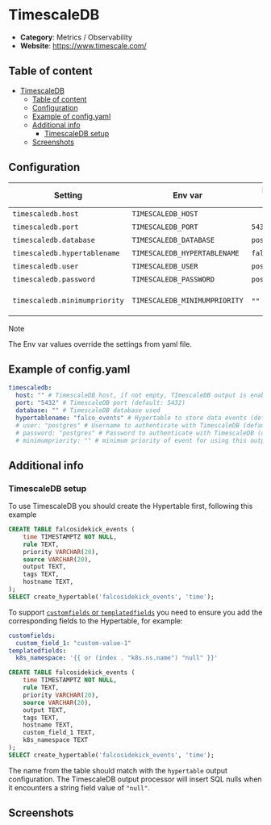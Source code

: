 # TimescaleDB

- **Category**: Metrics / Observability
- **Website**: https://www.timescale.com/

## Table of content

- [TimescaleDB](#timescaledb)
	- [Table of content](#table-of-content)
	- [Configuration](#configuration)
	- [Example of config.yaml](#example-of-configyaml)
	- [Additional info](#additional-info)
		- [TimescaleDB setup](#timescaledb-setup)
	- [Screenshots](#screenshots)

## Configuration

| Setting                       | Env var                       | Default value    | Description                                                                                                                         |
| ----------------------------- | ----------------------------- | ---------------- | ----------------------------------------------------------------------------------------------------------------------------------- |
| `timescaledb.host`            | `TIMESCALEDB_HOST`            |                  | TimescaleDB host, if not empty, TImescaleDB output is **enabled**                                                                   |
| `timescaledb.port`            | `TIMESCALEDB_PORT`            | `5432`           | TimescaleDB port                                                                                                                    |
| `timescaledb.database`        | `TIMESCALEDB_DATABASE`        | `postgres`       | TimescaleDB database used                                                                                                           |
| `timescaledb.hypertablename`  | `TIMESCALEDB_HYPERTABLENAME`  | `falco_events`   | Hypertable to store data events, [more info](#additional-info)                                                                      |
| `timescaledb.user`            | `TIMESCALEDB_USER`            | `postgres`       | Username to authenticate with TimescaleDB                                                                                           |
| `timescaledb.password`        | `TIMESCALEDB_PASSWORD`        | `postgres`       | Password to authenticate with TimescaleDB                                                                                           |
| `timescaledb.minimumpriority` | `TIMESCALEDB_MINIMUMPRIORITY` | `""` (= `debug`) | Minimum priority of event for using this output, order is `emergency,alert,critical,error,warning,notice,informational,debug or ""` |

> [!NOTE]
The Env var values override the settings from yaml file.

## Example of config.yaml

```yaml
timescaledb:
  host: "" # TimescaleDB host, if not empty, TImescaleDB output is enabled
  port: "5432" # TimescaleDB port (default: 5432)
  database: "" # TimescaleDB database used
  hypertablename: "falco_events" # Hypertable to store data events (default: falco_events) See TimescaleDB setup for more info
  # user: "postgres" # Username to authenticate with TimescaleDB (default: postgres)
  # password: "postgres" # Password to authenticate with TimescaleDB (default: postgres)
  # minimumpriority: "" # minimum priority of event for using this output, order is emergency|alert|critical|error|warning|notice|informational|debug or "" (default)
```

## Additional info

### TimescaleDB setup

To use TimescaleDB you should create the Hypertable first, following this example

```sql
CREATE TABLE falcosidekick_events (
	time TIMESTAMPTZ NOT NULL,
	rule TEXT,
	priority VARCHAR(20),
	source VARCHAR(20),
	output TEXT,
	tags TEXT,
	hostname TEXT,
);
SELECT create_hypertable('falcosidekick_events', 'time');
```

To support [`customfields` or `templatedfields`](#yaml-file) you need to ensure you add the corresponding fields to the Hypertable, for example:

```yaml
customfields:
  custom_field_1: "custom-value-1"
templatedfields:
  k8s_namespace: '{{ or (index . "k8s.ns.name") "null" }}'
```

```sql
CREATE TABLE falcosidekick_events (
	time TIMESTAMPTZ NOT NULL,
	rule TEXT,
	priority VARCHAR(20),
	source VARCHAR(20),
	output TEXT,
	tags TEXT,
	hostname TEXT,
	custom_field_1 TEXT,
	k8s_namespace TEXT
);
SELECT create_hypertable('falcosidekick_events', 'time');
```

The name from the table should match with the `hypertable` output configuration. The TimescaleDB output processor will insert SQL nulls when it encounters a string field value of `"null"`.

## Screenshots
